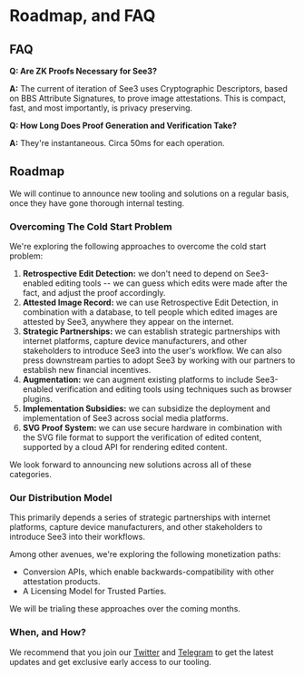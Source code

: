 # Roadmap, and FAQ

## FAQ

**Q: Are ZK Proofs Necessary for See3?**

**A:** The current of iteration of See3 uses Cryptographic Descriptors, based on BBS Attribute Signatures, to prove image attestations. This is compact, fast, and most importantly, is privacy preserving.

**Q: How Long Does Proof Generation and Verification Take?**

**A:** They're instantaneous. Circa 50ms for each operation.

## Roadmap

We will continue to announce new tooling and solutions on a regular basis, once they have gone thorough internal testing.

### Overcoming The Cold Start Problem

We're exploring the following approaches to overcome the cold start problem:

1. **Retrospective Edit Detection:** we don't need to depend on See3-enabled editing tools -- we can guess which edits were made after the fact, and adjust the proof accordingly.
2. **Attested Image Record:** we can use Retrospective Edit Detection, in combination with a database, to tell people which edited images are attested by See3, anywhere they appear on the internet.
3. **Strategic Partnerships:** we can establish strategic partnerships with internet platforms, capture device manufacturers, and other stakeholders to introduce See3 into the user's workflow. We can also press downstream parties to adopt See3 by working with our partners to establish new financial incentives.
4. **Augmentation:** we can augment existing platforms to include See3-enabled verification and editing tools using techniques such as browser plugins.
5. **Implementation Subsidies:** we can subsidize the deployment and implementation of See3 across social media platforms.
6. **SVG Proof System:** we can use secure hardware in combination with the SVG file format to support the verification of edited content, supported by a cloud API for rendering edited content.

We look forward to announcing new solutions across all of these categories.

### Our Distribution Model

This primarily depends a series of strategic partnerships with internet platforms, capture device manufacturers, and other stakeholders to introduce See3 into their workflows.

Among other avenues, we're exploring the following monetization paths:

* Conversion APIs, which enable backwards-compatibility with other attestation products.
* A Licensing Model for Trusted Parties.

We will be trialing these approaches over the coming months.

### When, and How?

We recommend that you join our [Twitter](https://twitter.com/see3xyz) and [Telegram](https://t.me/see3isthetruth) to get the latest updates and get exclusive early access to our tooling.
